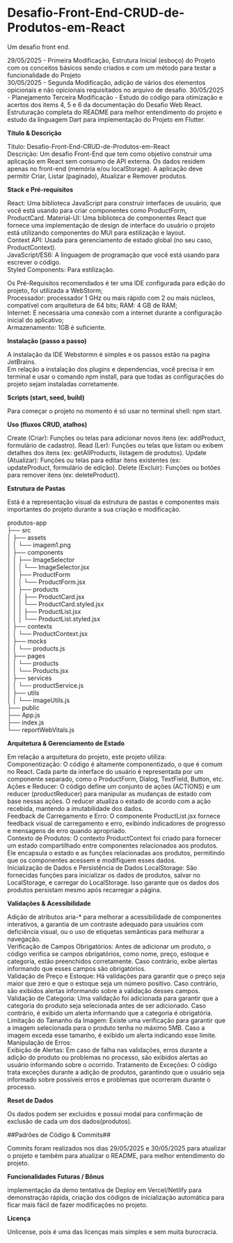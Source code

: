 # Desafio-Front-End-CRUD-de-Produtos-em-React
Um desafio front end.

29/05/2025 - Primeira Modificação, Estrutura Inicial (esboço) do Projeto com os conceitos básicos sendo criados e com um método para testar a funcionalidade do Projeto  
30/05/2025 - Segunda Modificação, adição de vários dos elementos opicionais e não opicionais requisitados no arquivo de desafio.
30/05/2025 - Planejamento Terceira Modificação - Estudo do código para otimização e acertos dos items 4, 5 e 6 da documentação do Desafio Web React. Estruturação completa do README para melhor entendimento do projeto e estudo da linguagem Dart para implementação do Projeto em Flutter.  
  
**Título & Descrição**  
  
Titulo: Desafio-Front-End-CRUD-de-Produtos-em-React  
Descrição: Um desafio Front-End que tem como objetivo construir uma aplicação em React sem consumo de API externa. Os dados residem apenas no front-end (memória e/ou localStorage). A aplicação deve permitir Criar, Listar (paginado), Atualizar e Remover produtos.  
  
**Stack e Pré-requisitos**  

React: Uma biblioteca JavaScript para construir interfaces de usuário, que você está usando para criar componentes como ProductForm, ProductCard.
Material-UI: Uma biblioteca de componentes React que fornece uma implementação de design de interface do usuário o projeto está utilizando componentes do MUI para estilização e layout.  
Context API: Usada para gerenciamento de estado global (no seu caso, ProductContext).  
JavaScript/ES6: A linguagem de programação que você está usando para escrever o código.  
Styled Components: Para estilização.  
  
Os Pré-Requisitos recomendados é ter uma IDE configurada para edição do projeto, foi utilizada a WebStorm;  
Processador: processador 1 GHz ou mais rápido com 2 ou mais núcleos, compatível com arquitetura de 64 bits; 
RAM: 4 GB de RAM;  
Internet: É necessária uma conexão com a internet durante a configuração inicial do aplicativo;  
Armazenamento: 1GB é suficiente.  
  
**Instalação (passo a passo)**  

A instalação da IDE Webstormn é simples e os passos estão na pagina JetBrains.  
Em relação a instalação dos plugins e dependencias, você precisa ir em terminal e usar o comando npm install, para que todas as configurações do projeto sejam instaladas corretamente.  
  
**Scripts (start, seed, build)**  
  
Para começar o projeto no momento é só usar no terminal shell: npm start.

**Uso (fluxos CRUD, atalhos)**  

Create (Criar): Funções ou telas para adicionar novos itens (ex: addProduct, formulário de cadastro).
Read (Ler): Funções ou telas que listam ou exibem detalhes dos itens (ex: getAllProducts, listagem de produtos).
Update (Atualizar): Funções ou telas para editar itens existentes (ex: updateProduct, formulário de edição).
Delete (Excluir): Funções ou botões para remover itens (ex: deleteProduct).  
  
**Estrutura de Pastas**  

Está é a representação visual da estrutura de pastas e componentes mais importantes do projeto durante a sua criação e modificação.  
  
produtos-app  
├── src  
│   ├── assets  
│   │   └── imagem1.png  
│   ├── components  
│   │   ├── ImageSelector  
│   │   │   └── ImageSelector.jsx  
│   │   ├── ProductForm  
│   │   │   └── ProductForm.jsx  
│   │   ├── products  
│   │   │   ├── ProductCard.jsx  
│   │   │   └── ProductCard.styled.jsx  
│   │   │   ├── ProductList.jsx  
│   │   │   └── ProductList.styled.jsx  
│   ├── contexts  
│   │   └── ProductContext.jsx  
│   ├── mocks  
│   │   └── products.js  
│   ├── pages  
│   │   └── products  
│   │       └── Products.jsx  
│   ├── services  
│   │   └── productService.js  
│   ├── utils  
│   │   └── imageUtils.js  
├── public  
├── App.js  
├── index.js  
└── reportWebVitals.js  
  
**Arquitetura & Gerenciamento de Estado**  
  
Em relação a arquitetura do projeto, este projeto utiliza:  
Componentização: O código é altamente componentizado, o que é comum no React. Cada parte da interface do usuário é representada por um componente separado, como o ProductForm, Dialog, TextField, Button, etc.  
Ações e Reducer: O código define um conjunto de ações (ACTIONS) e um reducer (productReducer) para manipular as mudanças de estado com base nessas ações. O reducer atualiza o estado de acordo com a ação recebida, mantendo a imutabilidade dos dados.  
Feedback de Carregamento e Erro: O componente ProductList.jsx fornece feedback visual de carregamento e erro, exibindo indicadores de progresso e mensagens de erro quando apropriado.  
Contexto de Produtos: O contexto ProductContext foi criado para fornecer um estado compartilhado entre componentes relacionados aos produtos. Ele encapsula o estado e as funções relacionadas aos produtos, permitindo que os componentes acessem e modifiquem esses dados.  
Inicialização de Dados e Persistência de Dados LocalStorage: São fornecidas funções para inicializar os dados de produtos, salvar no LocalStorage, e carregar do LocalStorage. Isso garante que os dados dos produtos persistam mesmo após recarregar a página.
    
**Validações & Acessibilidade**  
  
Adição de atributos aria-* para melhorar a acessibilidade de componentes interativos, a garantia de um contraste adequado para usuários com deficiência visual, ou o uso de etiquetas semânticas para melhorar a navegação.  
Verificação de Campos Obrigatórios: Antes de adicionar um produto, o código verifica se campos obrigatórios, como nome, preço, estoque e categoria, estão preenchidos corretamente. Caso contrário, exibe alertas informando que esses campos são obrigatórios.  
Validação de Preço e Estoque: Há validações para garantir que o preço seja maior que zero e que o estoque seja um número positivo. Caso contrário, são exibidos alertas informando sobre a validação desses campos.  
Validação de Categoria: Uma validação foi adicionada para garantir que a categoria do produto seja selecionada antes de ser adicionado. Caso contrário, é exibido um alerta informando que a categoria é obrigatória.  Limitação do Tamanho da Imagem: Existe uma verificação para garantir que a imagem selecionada para o produto tenha no máximo 5MB. Caso a imagem exceda esse tamanho, é exibido um alerta indicando esse limite.  
Manipulação de Erros:  
Exibição de Alertas: Em caso de falha nas validações, erros durante a adição do produto ou problemas no processo, são exibidos alertas ao usuário informando sobre o ocorrido. Tratamento de Exceções: O código trata exceções durante a adição de produtos, garantindo que o usuário seja informado sobre possíveis erros e problemas que ocorreram durante o processo.

**Reset de Dados**  
 
Os dados podem ser excluidos e possui modal para confirmação de exclusão de cada um dos dados(produtos).  
  
##Padrões de Código & Commits##  

Commits foram realizados nos dias 29/05/2025 e 30/05/2025 para atualizar o projeto e também para atualizar o README, para melhor entendimento do projeto.
  
**Funcionalidades Futuras / Bônus**  
  
implementação da demo tentativa de Deploy em Vercel/Netlify para demonstração rápida, criação dos códigos de inicialização automática para ficar mais fácil de fazer modificações no projeto.  
  
**Licença**  
  
Unlicense, pois é uma das licenças mais simples e sem muita burocracia.
